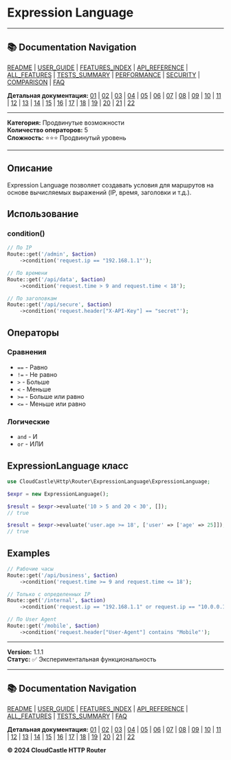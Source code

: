 # Expression Language

---

## 📚 Documentation Navigation

[README](../../README.md) | [USER_GUIDE](../USER_GUIDE.md) | [FEATURES_INDEX](../FEATURES_INDEX.md) | [API_REFERENCE](../API_REFERENCE.md) | [ALL_FEATURES](../ALL_FEATURES.md) | [TESTS_SUMMARY](../TESTS_SUMMARY.md) | [PERFORMANCE](../PERFORMANCE_ANALYSIS.md) | [SECURITY](../SECURITY_REPORT.md) | [COMPARISON](../COMPARISON.md) | [FAQ](../FAQ.md)

**Детальная документация:** [01](01_BASIC_ROUTING.md) | [02](02_ROUTE_PARAMETERS.md) | [03](03_ROUTE_GROUPS.md) | [04](04_RATE_LIMITING.md) | [05](05_IP_FILTERING.md) | [06](06_MIDDLEWARE.md) | [07](07_NAMED_ROUTES.md) | [08](08_TAGS.md) | [09](09_HELPER_FUNCTIONS.md) | [10](10_ROUTE_SHORTCUTS.md) | [11](11_ROUTE_MACROS.md) | [12](12_URL_GENERATION.md) | [13](13_EXPRESSION_LANGUAGE.md) | [14](14_CACHING.md) | [15](15_PLUGINS.md) | [16](16_LOADERS.md) | [17](17_PSR_SUPPORT.md) | [18](18_ACTION_RESOLVER.md) | [19](19_STATISTICS.md) | [20](20_SECURITY.md) | [21](21_EXCEPTIONS.md) | [22](22_CLI_TOOLS.md)

---


**Категория:** Продвинутые возможности  
**Количество операторов:** 5  
**Сложность:** ⭐⭐⭐ Продвинутый уровень

---

## Описание

Expression Language позволяет создавать условия для маршрутов на основе вычисляемых выражений (IP, время, заголовки и т.д.).

## Использование

### condition()

```php
// По IP
Route::get('/admin', $action)
    ->condition('request.ip == "192.168.1.1"');

// По времени
Route::get('/api/data', $action)
    ->condition('request.time > 9 and request.time < 18');

// По заголовкам
Route::get('/api/secure', $action)
    ->condition('request.header["X-API-Key"] == "secret"');
```

## Операторы

### Сравнения

- `==` - Равно
- `!=` - Не равно
- `>` - Больше
- `<` - Меньше
- `>=` - Больше или равно
- `<=` - Меньше или равно

### Логические

- `and` - И
- `or` - ИЛИ

## ExpressionLanguage класс

```php
use CloudCastle\Http\Router\ExpressionLanguage\ExpressionLanguage;

$expr = new ExpressionLanguage();

$result = $expr->evaluate('10 > 5 and 20 < 30', []);
// true

$result = $expr->evaluate('user.age >= 18', ['user' => ['age' => 25]]);
// true
```

## Examples

```php
// Рабочие часы
Route::get('/api/business', $action)
    ->condition('request.time >= 9 and request.time <= 18');

// Только с определенных IP
Route::get('/internal', $action)
    ->condition('request.ip == "192.168.1.1" or request.ip == "10.0.0.1"');

// По User Agent
Route::get('/mobile', $action)
    ->condition('request.header["User-Agent"] contains "Mobile"');
```

---

**Version:** 1.1.1  
**Статус:** ✅ Экспериментальная функциональность


---

## 📚 Documentation Navigation

[README](../../README.md) | [USER_GUIDE](../USER_GUIDE.md) | [FEATURES_INDEX](../FEATURES_INDEX.md) | [API_REFERENCE](../API_REFERENCE.md) | [ALL_FEATURES](../ALL_FEATURES.md) | [TESTS_SUMMARY](../TESTS_SUMMARY.md) | [FAQ](../FAQ.md)

**Детальная документация:** [01](01_BASIC_ROUTING.md) | [02](02_ROUTE_PARAMETERS.md) | [03](03_ROUTE_GROUPS.md) | [04](04_RATE_LIMITING.md) | [05](05_IP_FILTERING.md) | [06](06_MIDDLEWARE.md) | [07](07_NAMED_ROUTES.md) | [08](08_TAGS.md) | [09](09_HELPER_FUNCTIONS.md) | [10](10_ROUTE_SHORTCUTS.md) | [11](11_ROUTE_MACROS.md) | [12](12_URL_GENERATION.md) | [13](13_EXPRESSION_LANGUAGE.md) | [14](14_CACHING.md) | [15](15_PLUGINS.md) | [16](16_LOADERS.md) | [17](17_PSR_SUPPORT.md) | [18](18_ACTION_RESOLVER.md) | [19](19_STATISTICS.md) | [20](20_SECURITY.md) | [21](21_EXCEPTIONS.md) | [22](22_CLI_TOOLS.md)

**© 2024 CloudCastle HTTP Router**
